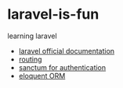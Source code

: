 # laravel-is-fun
learning laravel

- [laravel official documentation](https://laravel.com/docs/11.x)
- [routing](https://laravel.com/docs/11.x/routing)
- [sanctum for authentication](https://laravel.com/docs/11.x/sanctum)
- [eloquent ORM](https://laravel.com/docs/11.x/eloquent)